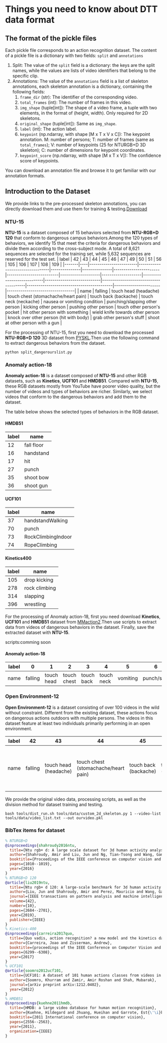 # Things you need to know about DTT data format

## The format of the pickle files

Each pickle file corresponds to an action recognition dataset. The content of a pickle file is a dictionary with two fields: `split` and `annotations`

1. Split: The value of the `split` field is a dictionary: the keys are the split names, while the values are lists of video identifiers that belong to the specific clip.
2. Annotations: The value of the `annotations` field is a list of skeleton annotations, each skeleton annotation is a dictionary, containing the following fields:
   1. `frame_dir` (str): The identifier of the corresponding video.
   2. `total_frames` (int): The number of frames in this video.
   3. `img_shape` (tuple[int]): The shape of a video frame, a tuple with two elements, in the format of (height, width). Only required for 2D skeletons.
   4. `original_shape` (tuple[int]): Same as `img_shape`.
   5. `label` (int): The action label.
   6. `keypoint` (np.ndarray, with shape [M x T x V x C]): The keypoint annotation. M: number of persons; T: number of frames (same as `total_frames`); V: number of keypoints (25 for NTURGB+D 3D skeleton); C: number of dimensions for keypoint coordinates.
   7. `keypoint_score` (np.ndarray, with shape [M x T x V]): The confidence score of keypoints.

You can download an annotation file and browse it to get familiar with our annotation formats.

## Introduction to the Dataset

We provide links to the pre-processed skeleton annotations, you can directly download them and use them for training & testing.[Download](https://drive.google.com/drive/folders/1KExekOP4OPZLkJykNRXV0pek0M6Jx_f7?usp=sharing)

### NTU-15
**NTU-15** is a dataset composed of 15 behaviors selected from **NTU-RGB+D 120** that conform to dangerous campus behaviors.Among the 120 types of behaviors, we identify 15 that meet the criteria for dangerous behaviors and divide them according to the cross-subject mode. A total of 8,621 sequences are selected for the training set, while 5,632 sequences are reserved for the test set.
| label | 42 | 43                     | 44                              | 45            | 46            | 47                    | 49                       | 50                 | 51                 | 56                         | 105                        | 106                                   | 107                                       | 108                   | 109                              |
|-------|----|------------------------|---------------------------------|---------------|---------------|-----------------------|--------------------------|--------------------|--------------------|----------------------------|----------------------------|---------------------------------------|-------------------------------------------|-----------------------|----------------------------------|
| name  | falling | touch head (headache) | touch chest (stomachache/heart pain) | touch back (backache) | touch neck (neckache) | nausea or vomiting condition | punching/slapping other person | kicking other person | pushing other person | touch other person's pocket | hit other person with something | wield knife towards other person | knock over other person (hit with body) | grab other person's stuff | shoot at other person with a gun |

For the processing of NTU-15, first you need to download the processed **NTU-RGB+D 120** 3D dataset from [PYSKL](https://github.com/kennymckormick/pyskl/tree/main/tools/data).Then use the following command to extract dangerous behaviors from the dataset.
```
python split_dangerourslist.py
```

### Anomaly action-18
**Anomaly action-18** is a dataset composed of **NTU-15** and other RGB datasets, such as **Kinetics**, **UCF101** and **HMDB51**. Compared with **NTU-15**, these RGB datasets mostly from YouTube have poorer video quality, but the number of videos and types of behaviors are richer. Similarly, we select videos that conform to the dangerous behaviors and add them to the dataset.

The table below shows the selected types of behaviors in the RGB dataset.
#### HMDB51

| label | name          |
|-------|---------------|
| 12    | fall floor    |
| 16    | handstand     |
| 17    | hit           |
| 27    | punch         |
| 35    | shoot bow     |
| 36    | shoot gun     |

#### UCF101

| label | name                 |
|-------|----------------------|
| 37    | handstandWalking     |
| 70    | punch                |
| 73    | RockClimbingIndoor   |
| 74    | RopeClimbing         |

#### Kinetics400

| label | name            |
|-------|-----------------|
| 105   | drop kicking    |
| 278   | rock climbing   |
| 314   | slapping        |
| 396   | wrestling       |

For the processing of Anomaly action-18, first you need download **Kinetics**, **UCF101** and **HMDB51** dataset from [MMaction2](https://github.com/open-mmlab/mmaction2/tree/main/tools/data).Then use scripts to extract data from videos of dangerous behaviors in the dataset. Finally, save the extracted dataset with **NTU-15**.


scripts:comming soon

#### Anomaly action-18
| label | 0             | 1             | 2            | 3             | 4             | 5          | 6           | 7       | 8          | 9             | 10           | 11          | 12          | 13         | 14    | 15          | 16    | 17         |
|-------|---------------|---------------|--------------|---------------|---------------|------------|-------------|---------|------------|---------------|-------------|-------------|-------------|------------|-------|-------------|-------|------------|
| name  | falling       | touch head    | touch chest  | touch back    | touch neck    | vomiting   | punch/slap  | kicking | push       | touch pocket  | handstand   | climbing   | wrestling  | shoot bow  | hit   | knock over  | grab  | shoot gun  |


### Open Environment-12
**Open Environment-12** is a dataset consisting of over 100 videos in the wild without constraint. Different from the existing dataset, these actions focus on dangerous actions outdoors with multiple persons. The videos in this dataset feature at least two individuals primarily performing in an open environment.

| label | 42                                      | 43                     | 44                               | 45                        | 46                        | 47                    | 49                             | 50                      | 51                      | 56                          | 105                                 | 107                                       |
|-------|-----------------------------------------|------------------------|----------------------------------|---------------------------|---------------------------|-----------------------|--------------------------------|-------------------------|-------------------------|-----------------------------|------------------------------------|-------------------------------------------|
| name  | falling                                 | touch head (headache)  | touch chest (stomachache/heart pain) | touch back (backache)    | touch neck (neckache)    | nausea or vomiting condition | punching/slapping other person | kicking other person     | pushing other person     | touch other person's pocket | hit other person with something    | knock over other person (hit with body) |

We provide the original video data, processing scripts, as well as the division method for dataset training and testing.

```shell
bash tools/dist_run.sh tools/data/custom_2d_skeleton.py 1 --video-list tools/data/video_list.txt --out ourvideo.pkl
```

### BibTex items for dataset

```BibTex
% NTURGB+D
@inproceedings{shahroudy2016ntu,
  title={Ntu rgb+ d: A large scale dataset for 3d human activity analysis},
  author={Shahroudy, Amir and Liu, Jun and Ng, Tian-Tsong and Wang, Gang},
  booktitle={Proceedings of the IEEE conference on computer vision and pattern recognition},
  pages={1010--1019},
  year={2016}
}
% NTURGB+D 120
@article{liu2019ntu,
  title={Ntu rgb+ d 120: A large-scale benchmark for 3d human activity understanding},
  author={Liu, Jun and Shahroudy, Amir and Perez, Mauricio and Wang, Gang and Duan, Ling-Yu and Kot, Alex C},
  journal={IEEE transactions on pattern analysis and machine intelligence},
  volume={42},
  number={10},
  pages={2684--2701},
  year={2019},
  publisher={IEEE}
}
% Kinetics-400
@inproceedings{carreira2017quo,
  title={Quo vadis, action recognition? a new model and the kinetics dataset},
  author={Carreira, Joao and Zisserman, Andrew},
  booktitle={proceedings of the IEEE Conference on Computer Vision and Pattern Recognition},
  pages={6299--6308},
  year={2017}
}
% UCF101
@article{soomro2012ucf101,
  title={UCF101: A dataset of 101 human actions classes from videos in the wild},
  author={Soomro, Khurram and Zamir, Amir Roshan and Shah, Mubarak},
  journal={arXiv preprint arXiv:1212.0402},
  year={2012}
}
% HMDB51
@inproceedings{kuehne2011hmdb,
  title={HMDB: a large video database for human motion recognition},
  author={Kuehne, Hildegard and Jhuang, Hueihan and Garrote, Est{\'\i}baliz and Poggio, Tomaso and Serre, Thomas},
  booktitle={2011 International conference on computer vision},
  pages={2556--2563},
  year={2011},
  organization={IEEE}
}

```
